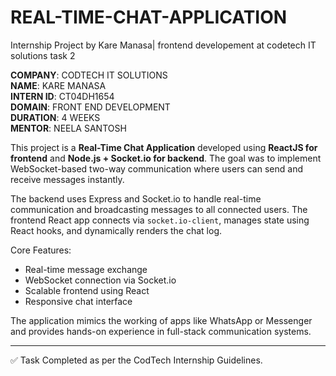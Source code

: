 # REAL-TIME-CHAT-APPLICATION
Internship Project by Kare Manasa| frontend developement at codetech IT solutions task 2

**COMPANY**: CODTECH IT SOLUTIONS  
**NAME**: KARE MANASA  
**INTERN ID**: CT04DH1654  
**DOMAIN**: FRONT END DEVELOPMENT  
**DURATION**: 4 WEEKS  
**MENTOR**: NEELA SANTOSH  


This project is a **Real-Time Chat Application** developed using **ReactJS for frontend** and **Node.js + Socket.io for backend**. The goal was to implement WebSocket-based two-way communication where users can send and receive messages instantly.

The backend uses Express and Socket.io to handle real-time communication and broadcasting messages to all connected users. The frontend React app connects via `socket.io-client`, manages state using React hooks, and dynamically renders the chat log.

Core Features:
- Real-time message exchange
- WebSocket connection via Socket.io
- Scalable frontend using React
- Responsive chat interface

The application mimics the working of apps like WhatsApp or Messenger and provides hands-on experience in full-stack communication systems.

---
✅ Task Completed as per the CodTech Internship Guidelines.
